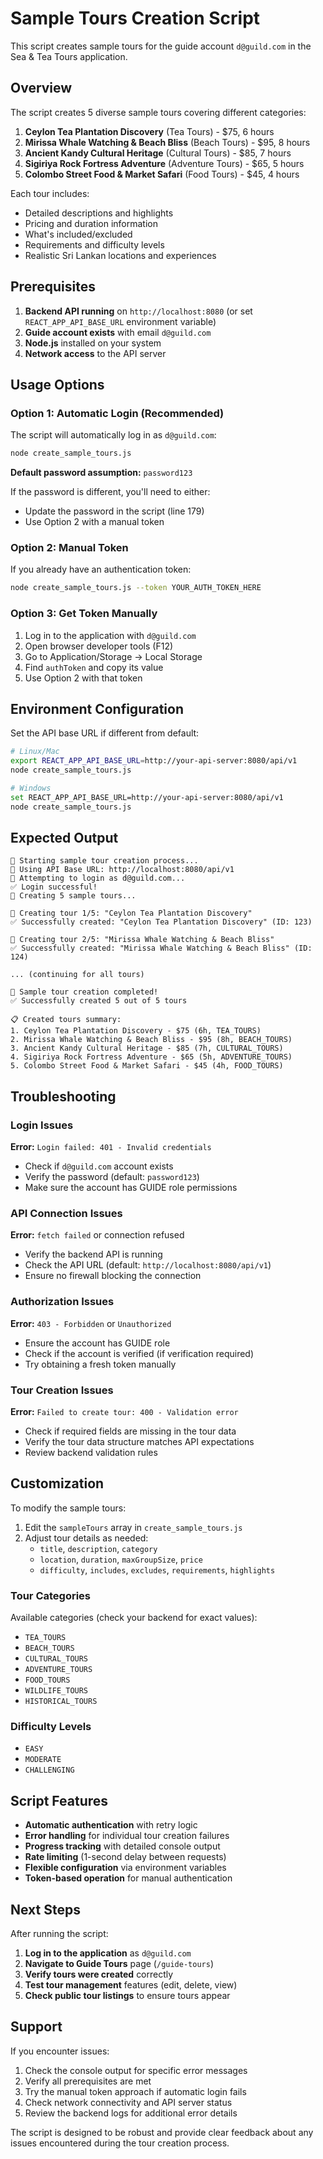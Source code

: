 # Sample Tours Creation Script

This script creates sample tours for the guide account `d@guild.com` in the Sea & Tea Tours application.

## Overview

The script creates 5 diverse sample tours covering different categories:

1. **Ceylon Tea Plantation Discovery** (Tea Tours) - $75, 6 hours
2. **Mirissa Whale Watching & Beach Bliss** (Beach Tours) - $95, 8 hours  
3. **Ancient Kandy Cultural Heritage** (Cultural Tours) - $85, 7 hours
4. **Sigiriya Rock Fortress Adventure** (Adventure Tours) - $65, 5 hours
5. **Colombo Street Food & Market Safari** (Food Tours) - $45, 4 hours

Each tour includes:
- Detailed descriptions and highlights
- Pricing and duration information
- What's included/excluded
- Requirements and difficulty levels
- Realistic Sri Lankan locations and experiences

## Prerequisites

1. **Backend API running** on `http://localhost:8080` (or set `REACT_APP_API_BASE_URL` environment variable)
2. **Guide account exists** with email `d@guild.com`
3. **Node.js** installed on your system
4. **Network access** to the API server

## Usage Options

### Option 1: Automatic Login (Recommended)

The script will automatically log in as `d@guild.com`:

```bash
node create_sample_tours.js
```

**Default password assumption:** `password123`

If the password is different, you'll need to either:
- Update the password in the script (line 179)
- Use Option 2 with a manual token

### Option 2: Manual Token

If you already have an authentication token:

```bash
node create_sample_tours.js --token YOUR_AUTH_TOKEN_HERE
```

### Option 3: Get Token Manually

1. Log in to the application with `d@guild.com`
2. Open browser developer tools (F12)
3. Go to Application/Storage → Local Storage
4. Find `authToken` and copy its value
5. Use Option 2 with that token

## Environment Configuration

Set the API base URL if different from default:

```bash
# Linux/Mac
export REACT_APP_API_BASE_URL=http://your-api-server:8080/api/v1
node create_sample_tours.js

# Windows
set REACT_APP_API_BASE_URL=http://your-api-server:8080/api/v1
node create_sample_tours.js
```

## Expected Output

```
🚀 Starting sample tour creation process...
📡 Using API Base URL: http://localhost:8080/api/v1
🔐 Attempting to login as d@guild.com...
✅ Login successful!
📝 Creating 5 sample tours...

🎯 Creating tour 1/5: "Ceylon Tea Plantation Discovery"
✅ Successfully created: "Ceylon Tea Plantation Discovery" (ID: 123)

🎯 Creating tour 2/5: "Mirissa Whale Watching & Beach Bliss"
✅ Successfully created: "Mirissa Whale Watching & Beach Bliss" (ID: 124)

... (continuing for all tours)

🎉 Sample tour creation completed!
✅ Successfully created 5 out of 5 tours

📋 Created tours summary:
1. Ceylon Tea Plantation Discovery - $75 (6h, TEA_TOURS)
2. Mirissa Whale Watching & Beach Bliss - $95 (8h, BEACH_TOURS)
3. Ancient Kandy Cultural Heritage - $85 (7h, CULTURAL_TOURS)
4. Sigiriya Rock Fortress Adventure - $65 (5h, ADVENTURE_TOURS)
5. Colombo Street Food & Market Safari - $45 (4h, FOOD_TOURS)
```

## Troubleshooting

### Login Issues

**Error:** `Login failed: 401 - Invalid credentials`
- Check if `d@guild.com` account exists
- Verify the password (default: `password123`)
- Make sure the account has GUIDE role permissions

### API Connection Issues

**Error:** `fetch failed` or connection refused
- Verify the backend API is running
- Check the API URL (default: `http://localhost:8080/api/v1`)
- Ensure no firewall blocking the connection

### Authorization Issues

**Error:** `403 - Forbidden` or `Unauthorized`
- Ensure the account has GUIDE role
- Check if the account is verified (if verification required)
- Try obtaining a fresh token manually

### Tour Creation Issues

**Error:** `Failed to create tour: 400 - Validation error`
- Check if required fields are missing in the tour data
- Verify the tour data structure matches API expectations
- Review backend validation rules

## Customization

To modify the sample tours:

1. Edit the `sampleTours` array in `create_sample_tours.js`
2. Adjust tour details as needed:
   - `title`, `description`, `category`
   - `location`, `duration`, `maxGroupSize`, `price`
   - `difficulty`, `includes`, `excludes`, `requirements`, `highlights`

### Tour Categories

Available categories (check your backend for exact values):
- `TEA_TOURS`
- `BEACH_TOURS` 
- `CULTURAL_TOURS`
- `ADVENTURE_TOURS`
- `FOOD_TOURS`
- `WILDLIFE_TOURS`
- `HISTORICAL_TOURS`

### Difficulty Levels
- `EASY`
- `MODERATE`
- `CHALLENGING`

## Script Features

- **Automatic authentication** with retry logic
- **Error handling** for individual tour creation failures
- **Progress tracking** with detailed console output
- **Rate limiting** (1-second delay between requests)
- **Flexible configuration** via environment variables
- **Token-based operation** for manual authentication

## Next Steps

After running the script:

1. **Log in to the application** as `d@guild.com`
2. **Navigate to Guide Tours** page (`/guide-tours`)
3. **Verify tours were created** correctly
4. **Test tour management** features (edit, delete, view)
5. **Check public tour listings** to ensure tours appear

## Support

If you encounter issues:

1. Check the console output for specific error messages
2. Verify all prerequisites are met
3. Try the manual token approach if automatic login fails
4. Check network connectivity and API server status
5. Review the backend logs for additional error details

The script is designed to be robust and provide clear feedback about any issues encountered during the tour creation process.
